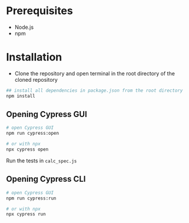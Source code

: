 # Prerequisites

- Node.js
- npm

# Installation
- Clone the repository and open terminal in the root directory of the cloned repository
```bash
## install all dependencies in package.json from the root directory
npm install
```

## Opening Cypress GUI

```bash
# open Cypress GUI
npm run cypress:open

# or with npx
npx cypress open
```

Run the tests in ```calc_spec.js```

## Opening Cypress CLI

```bash
# open Cypress GUI
npm run cypress:run

# or with npx
npx cypress run
```
